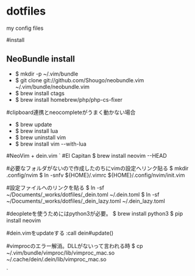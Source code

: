 # dotfiles
my config files

#install

## NeoBundle install
- $ mkdir -p ~/.vim/bundle
- $ git clone git://github.com/Shougo/neobundle.vim ~/.vim/bundle/neobundle.vim
- $ brew install ctags
- $ brew install homebrew/php/php-cs-fixer

#clipboard連携とneocompleteがうまく動かない場合
- $ brew update
- $ brew install lua
- $ brew uninstall vim
- $ brew install vim --with-lua

 

#NeoVim + dein.vim
`
#El Capitan
$ brew install neovim --HEAD

#必要なフォルダがないので作成したのちにvimの設定へリンク貼る
$ mkdir .config/nvim
$ ln -snfv ${HOME}/.vimrc ${HOME}/.config/nvim/init.vim

#設定ファイルへのリンクを貼る
$ ln -sf ~/Documents/_works/dotfiles/_dein.toml ~/.dein.toml
$ ln -sf ~/Documents/_works/dotfiles/_dein_lazy.toml ~/.dein_lazy.toml

#deopleteを使うためにはpython3が必要。
$ brew install python3
$ pip install neovim

#dein.vimをupdateする
:call dein#update()

#vimprocのエラー解消。DLLがないって言われる時
$ cp ~/.vim/bundle/vimproc/lib/vimproc_mac.so ~/.cache/dein/.dein/lib/vimproc_mac.so

`




